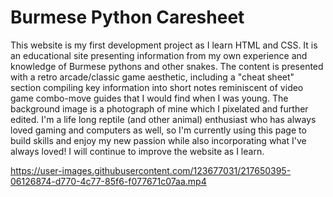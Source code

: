 # Burmese Python Caresheet
This website is my first development project as I learn HTML and CSS. It is an educational site presenting information from my own experience and knowledge of Burmese pythons and other snakes. The content is presented with a retro arcade/classic game aesthetic, including a "cheat sheet" section compiling key information into short notes reminiscent of video game combo-move guides that I would find when I was young. The background image is a photograph of mine which I pixelated and further edited. I'm a life long reptile (and other animal) enthusiast who has always loved gaming and computers as well, so I'm currently using this page to build skills and enjoy my new passion while also incorporating what I've always loved! I will continue to improve the website as I learn.




https://user-images.githubusercontent.com/123677031/217650395-06126874-d770-4c77-85f6-f077671c07aa.mp4



